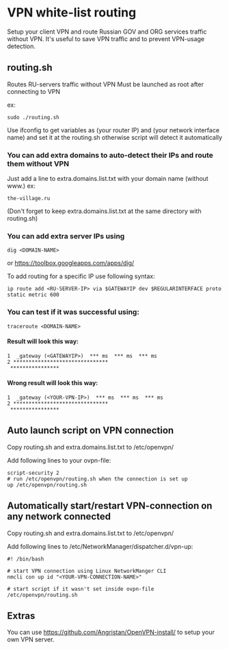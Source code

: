 # VPN white-list routing
Setup your client VPN and route Russian GOV and ORG services traffic without VPN.
It's useful to save VPN traffic and to prevent VPN-usage detection.

## routing.sh

Routes RU-servers traffic without VPN
Must be launched as root after connecting to VPN

ex:
```
sudo ./routing.sh
```

Use ifconfig to get variables as <GATEWAYIP> (your router IP) and <REGULARINTERFACE> (your network interface name) and set it at the routing.sh
otherwise script will detect it automatically

### You can add extra domains to auto-detect their IPs and route them without VPN
Just add a line to extra.domains.list.txt with your domain name (without www.)
ex:
```
the-village.ru
```

(Don't forget to keep extra.domains.list.txt at the same directory with routing.sh)

### You can add extra server IPs using
```
dig <DOMAIN-NAME>
```
or https://toolbox.googleapps.com/apps/dig/

To add routing for a specific IP use following syntax:
```
ip route add <RU-SERVER-IP> via $GATEWAYIP dev $REGULARINTERFACE proto static metric 600
```

### You can test if it was successful using:
```
traceroute <DOMAIN-NAME>
```

#### Result will look this way:
```
1  _gateway (<GATEWAYIP>)  *** ms  *** ms  *** ms
2 *******************************
 ****************
 ```

#### Wrong result will look this way:
```
1  _gateway (<YOUR-VPN-IP>)  *** ms  *** ms  *** ms
2 *******************************
 ****************
```

## Auto launch script on VPN connection
Copy routing.sh and extra.domains.list.txt to /etc/openvpn/

Add following lines to your ovpn-file: 
```
script-security 2
# run /etc/openvpn/routing.sh when the connection is set up
up /etc/openvpn/routing.sh
```

## Automatically start/restart VPN-connection on any network connected
Copy routing.sh and extra.domains.list.txt to /etc/openvpn/

Add following lines to /etc/NetworkManager/dispatcher.d/vpn-up:
```
#! /bin/bash

# start VPN connection using Linux NetworkManger CLI
nmcli con up id "<YOUR-VPN-CONNECTION-NAME>"

# start script if it wasn't set inside ovpn-file
/etc/openvpn/routing.sh
```

## Extras

You can use https://github.com/Angristan/OpenVPN-install/ to setup your own VPN server.